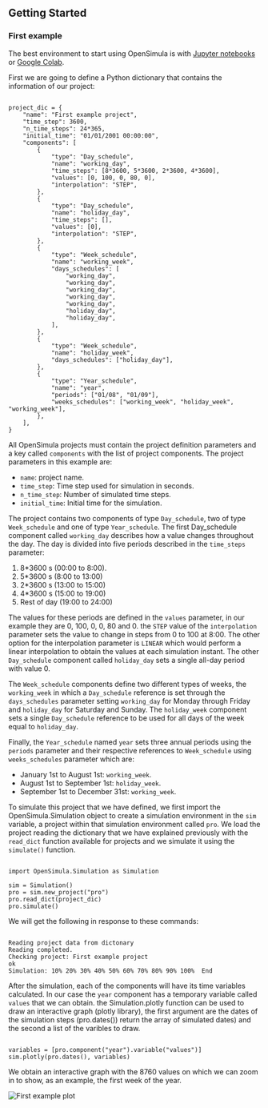 ## Getting Started

### First example

The best environment to start using OpenSimula is with [Jupyter notebooks](https://jupyter.org/) or [Google Colab](https://colab.research.google.com/).

First we are going to define a Python dictionary that contains the information of our project:

<pre><code class="python">
project_dic = {
    "name": "First example project",
    "time_step": 3600,
    "n_time_steps": 24*365,
    "initial_time": "01/01/2001 00:00:00",
    "components": [
        {
            "type": "Day_schedule",
            "name": "working_day",
            "time_steps": [8*3600, 5*3600, 2*3600, 4*3600],
            "values": [0, 100, 0, 80, 0],
            "interpolation": "STEP",
        },
        {
            "type": "Day_schedule",
            "name": "holiday_day",
            "time_steps": [],
            "values": [0],
            "interpolation": "STEP",
        },
        {
            "type": "Week_schedule",
            "name": "working_week",
            "days_schedules": [
                "working_day",
                "working_day",
                "working_day",
                "working_day",
                "working_day",
                "holiday_day",
                "holiday_day",
            ],
        },
        {
            "type": "Week_schedule",
            "name": "holiday_week",
            "days_schedules": ["holiday_day"],
        },
        {
            "type": "Year_schedule",
            "name": "year",
            "periods": ["01/08", "01/09"],
            "weeks_schedules": ["working_week", "holiday_week", "working_week"],
        },
    ],
}
</code></pre>

All OpenSimula projects must contain the project definition parameters and a key called `components` with the list of project components. The project parameters in this example are:

- `name`: project name.
- `time_step`: Time step used for simulation in seconds.
- `n_time_step`: Number of simulated time steps.
- `initial_time`: Initial time for the simulation.

The project contains two components of type `Day_schedule`, two of type `Week_schedule` and one of type `Year_schedule`. The first Day_schedule component called `working_day` describes how a value changes throughout the day. The day is divided into five periods described in the `time_steps` parameter: 

1. 8*3600 s (00:00 to 8:00). 
2. 5*3600 s (8:00 to 13:00)
3. 2*3600 s (13:00 to 15:00)
4. 4*3600 s (15:00 to 19:00)
5. Rest of day (19:00 to 24:00)

The values for these periods are defined in the `values` parameter, in our example they are 0, 100, 0, 0, 80 and 0. the `STEP` value of the `interpolation` parameter sets the value to change in steps from 0 to 100 at 8:00. The other option for the interpolation parameter is `LINEAR` which would perform a linear interpolation to obtain the values at each simulation instant. The other `Day_schedule` component called `holiday_day` sets a single all-day period with value 0. 

The `Week_schedule` components define two different types of weeks, the `working_week` in which a `Day_schedule` reference is set through the `days_schedules` parameter setting `working_day` for Monday through Friday and `holiday_day` for Saturday and Sunday. The `holiday_week` component sets a single `Day_schedule` reference to be used for all days of the week equal to `holiday_day`.

Finally, the `Year_schedule` named `year` sets three annual periods using the `periods` parameter and their respective references to `Week_schedule` using `weeks_schedules` parameter which are:

- January 1st to August 1st: `working_week`.
- August 1st to September 1st: `holiday_week`.
- September 1st to December 31st: `working_week`.

To simulate this project that we have defined, we first import the OpenSimula.Simulation object to create a simulation environment in the `sim` variable, a project within that simulation environment called `pro`. We load the project reading the dictionary that we have explained previously with the `read_dict` function available for projects and we simulate it using the `simulate()` function. 

<pre><code class="python">
import OpenSimula.Simulation as Simulation

sim = Simulation()
pro = sim.new_project("pro")
pro.read_dict(project_dic)
pro.simulate()
</code></pre>

We will get the following in response to these commands: 

<pre><code class="shell">
Reading project data from dictonary
Reading completed.
Checking project: First example project
ok
Simulation: 10% 20% 30% 40% 50% 60% 70% 80% 90% 100%  End
</code></pre>

After the simulation, each of the components will have its time variables calculated. In our case the `year` component has a temporary variable called `values` that we can obtain. the Simulation.plotly function can be used to draw an interactive graph (plotly library), the first argument are the dates of the simulation steps (pro.dates()) return the array of simulated dates) and the second a list of the varibles to draw.

<pre><code class="python">
variables = [pro.component("year").variable("values")]
sim.plotly(pro.dates(), variables)
</code></pre>

We obtain an interactive graph with the 8760 values on which we can zoom in to show, as an example, the first week of the year.

![First example plot](img/schedule_plot.png)




















